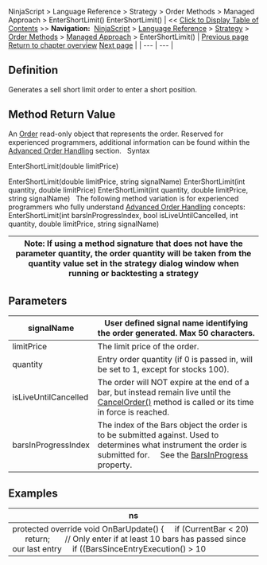﻿
NinjaScript > Language Reference > Strategy > Order Methods > Managed Approach > EnterShortLimit()
EnterShortLimit()
| << [Click to Display Table of Contents](entershortlimit.md) >> **Navigation:**     [NinjaScript](ninjascript-1.md) > [Language Reference](language_reference_wip-1.md) > [Strategy](strategy-1.md) > [Order Methods](order_methods-1.md) > [Managed Approach](managed_approach-1.md) > EnterShortLimit() | [Previous page](entershort-1.md) [Return to chapter overview](managed_approach-1.md) [Next page](entershortmit-1.md) |
| --- | --- |
## Definition
Generates a sell short limit order to enter a short position.
 
## Method Return Value
An [Order](order-1.md) read-only object that represents the order. Reserved for experienced programmers, additional information can be found within the [Advanced Order Handling](advanced_order_handling-1.md) section.
 
Syntax  

EnterShortLimit(double limitPrice)   

EnterShortLimit(double limitPrice, string signalName)
EnterShortLimit(int quantity, double limitPrice)
EnterShortLimit(int quantity, double limitPrice, string signalName)
 
The following method variation is for experienced programmers who fully understand [Advanced Order Handling](advanced_order_handling-1.md) concepts:
 
EnterShortLimit(int barsInProgressIndex, bool isLiveUntilCancelled, int quantity, double limitPrice, string signalName) 

| Note: If using a method signature that does not have the parameter quantity, the order quantity will be taken from the quantity value set in the strategy dialog window when running or backtesting a strategy |
| --- |
## 
## 
## Parameters
| signalName | User defined signal name identifying the order generated. Max 50 characters. |
| --- | --- |
| limitPrice | The limit price of the order. |
| quantity | Entry order quantity (if 0 is passed in, will be set to 1, except for stocks 100). |
| isLiveUntilCancelled | The order will NOT expire at the end of a bar, but instead remain live until the [CancelOrder()](managed_cancelorder-1.md) method is called or its time in force is reached. |
| barsInProgressIndex | The index of the Bars object the order is to be submitted against. Used to determines what instrument the order is submitted for.      See the [BarsInProgress](barsinprogress-1.md) property. |
## 
## 
## Examples
| ns |
| --- |
| protected override void OnBarUpdate() {      if (CurrentBar < 20)          return;        // Only enter if at least 10 bars has passed since our last entry      if ((BarsSinceEntryExecution() > 10 || BarsSinceEntryExecution() == -1) && CrossAbove(SMA(10), SMA(20), 1))          EnterShortLimit(GetCurrentAsk(), "SMA Cross Entry"); } |

